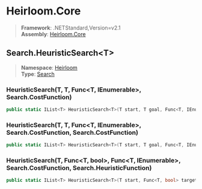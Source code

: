 # Heirloom.Core

> **Framework**: .NETStandard,Version=v2.1  
> **Assembly**: [Heirloom.Core][0]  

## Search.HeuristicSearch\<T>

> **Namespace**: [Heirloom][0]  
> **Type**: [Search][1]  

### HeuristicSearch<T>(T, T, Func<T, IEnumerable<T>>, Search.CostFunction<T>)

```cs
public static IList<T> HeuristicSearch<T>(T start, T goal, Func<T, IEnumerable<T>> getSuccessors, Search.CostFunction<T> cost)
```

### HeuristicSearch<T>(T, T, Func<T, IEnumerable<T>>, Search.CostFunction<T>, Search.CostFunction<T>)

```cs
public static IList<T> HeuristicSearch<T>(T start, T goal, Func<T, IEnumerable<T>> getSuccessors, Search.CostFunction<T> cost, Search.CostFunction<T> heuristic)
```

### HeuristicSearch<T>(T, Func<T, bool>, Func<T, IEnumerable<T>>, Search.CostFunction<T>, Search.HeuristicFunction<T>)

```cs
public static IList<T> HeuristicSearch<T>(T start, Func<T, bool> targetPredicate, Func<T, IEnumerable<T>> getSuccessors, Search.CostFunction<T> cost, Search.HeuristicFunction<T> heuristic)
```

[0]: ../Heirloom.Core.md
[1]: Heirloom.Search.md
